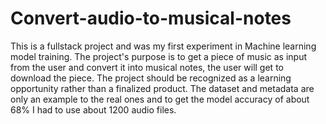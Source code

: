 # Convert-audio-to-musical-notes
This is a fullstack project and was my first experiment in Machine learning model training.
The project's purpose is to get a piece of music as input from the user and convert it into musical notes, the user will get to download the piece.
The project should be recognized as a learning opportunity rather than a finalized product.
The dataset and metadata are only an example to the real ones and to get the model accuracy of about 68% I had to use about 1200 audio files.
